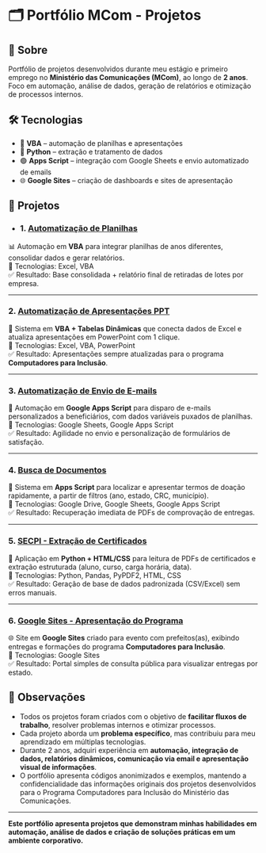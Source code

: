 # 🗂 Portfólio MCom - Projetos


## 🎯 Sobre
Portfólio de projetos desenvolvidos durante meu estágio e primeiro emprego no **Ministério das Comunicações (MCom)**, ao longo de **2 anos**.  
Foco em automação, análise de dados, geração de relatórios e otimização de processos internos.  

## 🛠 Tecnologias
- 📝 **VBA** – automação de planilhas e apresentações  
- 🐍 **Python** – extração e tratamento de dados  
- 🟢 **Apps Script** – integração com Google Sheets e envio automatizado de emails  
- 🌐 **Google Sites** – criação de dashboards e sites de apresentação  

## 📂 Projetos
- ### 1. [Automatização de Planilhas](https://github.com/ProfissionalJV/excel-automation.git)
📊 Automação em **VBA** para integrar planilhas de anos diferentes, consolidar dados e gerar relatórios.  
🔧 Tecnologias: Excel, VBA  
✅ Resultado: Base consolidada + relatório final de retiradas de lotes por empresa.  

---

### 2. [Automatização de Apresentações PPT](https://github.com/ProfissionalJV/ppt-automation.git)
📑 Sistema em **VBA + Tabelas Dinâmicas** que conecta dados de Excel e atualiza apresentações em PowerPoint com 1 clique.  
🔧 Tecnologias: Excel, VBA, PowerPoint  
✅ Resultado: Apresentações sempre atualizadas para o programa **Computadores para Inclusão**.  

---

### 3. [Automatização de Envio de E-mails](https://github.com/ProfissionalJV/email-automation.git)
📧 Automação em **Google Apps Script** para disparo de e-mails personalizados a beneficiários, com dados variáveis puxados de planilhas.  
🔧 Tecnologias: Google Sheets, Google Apps Script  
✅ Resultado: Agilidade no envio e personalização de formulários de satisfação.  

---

### 4. [Busca de Documentos](https://github.com/ProfissionalJV/document-search.git)
📂 Sistema em **Apps Script** para localizar e apresentar termos de doação rapidamente, a partir de filtros (ano, estado, CRC, município).  
🔧 Tecnologias: Google Drive, Google Sheets, Google Apps Script  
✅ Resultado: Recuperação imediata de PDFs de comprovação de entregas.  

---

### 5. [SECPI - Extração de Certificados](https://github.com/ProfissionalJV/certificates-extraction.git)
📜 Aplicação em **Python + HTML/CSS** para leitura de PDFs de certificados e extração estruturada (aluno, curso, carga horária, data).  
🔧 Tecnologias: Python, Pandas, PyPDF2, HTML, CSS  
✅ Resultado: Geração de base de dados padronizada (CSV/Excel) sem erros manuais.  

---

### 6. [Google Sites - Apresentação do Programa](https://github.com/ProfissionalJV/google-sites-presentation.git)
🌐 Site em **Google Sites** criado para evento com prefeitos(as), exibindo entregas e formações do programa **Computadores para Inclusão**.  
🔧 Tecnologias: Google Sites  
✅ Resultado: Portal simples de consulta pública para visualizar entregas por estado.  

## 📍 Observações
- Todos os projetos foram criados com o objetivo de **facilitar fluxos de trabalho**, resolver problemas internos e otimizar processos.  
- Cada projeto aborda um **problema específico**, mas contribuiu para meu aprendizado em múltiplas tecnologias.  
- Durante 2 anos, adquiri experiência em **automação, integração de dados, relatórios dinâmicos, comunicação via email e apresentação visual de informações**.  
- O portfólio apresenta códigos anonimizados e exemplos, mantendo a confidencialidade das informações originais dos projetos desenvolvidos para o Programa Computadores para Inclusão do Ministério das Comunicações. 

---

**Este portfólio apresenta projetos que demonstram minhas habilidades em automação, análise de dados e criação de soluções práticas em um ambiente corporativo.**
